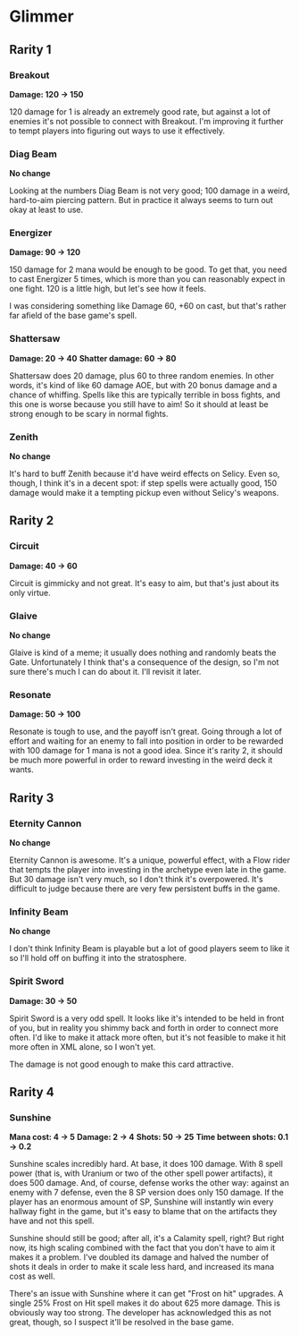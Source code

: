 # Glimmer

## Rarity 1

### Breakout

**Damage: 120 -> 150**

120 damage for 1 is already an extremely good rate, but against a lot of enemies it's not possible to connect with Breakout. I'm improving it further to tempt players into figuring out ways to use it effectively.

### Diag Beam

**No change**

Looking at the numbers Diag Beam is not very good; 100 damage in a weird, hard-to-aim piercing pattern. But in practice it always seems to turn out okay at least to use.

### Energizer

**Damage: 90 -> 120**

150 damage for 2 mana would be enough to be good. To get that, you need to cast Energizer 5 times, which is more than you can reasonably expect in one fight. 120 is a little high, but let's see how it feels.

I was considering something like Damage 60, +60 on cast, but that's rather far afield of the base game's spell.

### Shattersaw

**Damage: 20 -> 40**
**Shatter damage: 60 -> 80**

Shattersaw does 20 damage, plus 60 to three random enemies. In other words, it's kind of like 60 damage AOE, but with 20 bonus damage and a chance of whiffing. Spells like this are typically terrible in boss fights, and this one is worse because you still have to aim! So it should at least be strong enough to be scary in normal fights.

### Zenith

**No change**

It's hard to buff Zenith because it'd have weird effects on Selicy. Even so, though, I think it's in a decent spot: if step spells were actually good, 150 damage would make it a tempting pickup even without Selicy's weapons.

## Rarity 2

### Circuit

**Damage: 40 -> 60**

Circuit is gimmicky and not great. It's easy to aim, but that's just about its only virtue.

### Glaive

**No change**

Glaive is kind of a meme; it usually does nothing and randomly beats the Gate. Unfortunately I think that's a consequence of the design, so I'm not sure there's much I can do about it. I'll revisit it later.

### Resonate

**Damage: 50 -> 100**

Resonate is tough to use, and the payoff isn't great. Going through a lot of effort and waiting for an enemy to fall into position in order to be rewarded with 100 damage for 1 mana is not a good idea. Since it's rarity 2, it should be much more powerful in order to reward investing in the weird deck it wants.

## Rarity 3

### Eternity Cannon

**No change**

Eternity Cannon is awesome. It's a unique, powerful effect, with a Flow rider that tempts the player into investing in the archetype even late in the game. But 30 damage isn't very much, so I don't think it's overpowered. It's difficult to judge because there are very few persistent buffs in the game.

### Infinity Beam

**No change**

I don't think Infinity Beam is playable but a lot of good players seem to like it so I'll hold off on buffing it into the stratosphere.

### Spirit Sword

**Damage: 30 -> 50**

Spirit Sword is a very odd spell. It looks like it's intended to be held in front of you, but in reality you shimmy back and forth in order to connect more often. I'd like to make it attack more often, but it's not feasible to make it hit more often in XML alone, so I won't yet.

The damage is not good enough to make this card attractive.

## Rarity 4

### Sunshine

**Mana cost: 4 -> 5**
**Damage: 2 -> 4**
**Shots: 50 -> 25**
**Time between shots: 0.1 -> 0.2**

Sunshine scales incredibly hard. At base, it does 100 damage. With 8 spell power (that is, with Uranium or two of the other spell power artifacts), it does 500 damage. And, of course, defense works the other way: against an enemy with 7 defense, even the 8 SP version does only 150 damage. If the player has an enormous amount of SP, Sunshine will instantly win every hallway fight in the game, but it's easy to blame that on the artifacts they have and not this spell.

Sunshine should still be good; after all, it's a Calamity spell, right? But right now, its high scaling combined with the fact that you don't have to aim it makes it a problem. I've doubled its damage and halved the number of shots it deals in order to make it scale less hard, and increased its mana cost as well.

There's an issue with Sunshine where it can get "Frost on hit" upgrades. A single 25% Frost on Hit spell makes it do about 625 more damage. This is obviously way too strong. The developer has acknowledged this as not great, though, so I suspect it'll be resolved in the base game.

